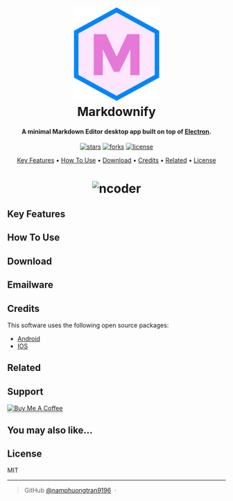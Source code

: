 
<h1 align="center">
  <br>
  <a href=""><img src="./assets/markdownify.png" alt="Markdownify" width="200"></a>
  <br>
  Markdownify
  <br>
</h1>

<h4 align="center">A minimal Markdown Editor desktop app built on top of <a href="http://electron.atom.io" target="_blank">Electron</a>.</h4>

<p align="center">
<a href=""><img src="https://img.shields.io/github/stars/namphuongtran9196/namphuongtran9196" alt="stars"></a>
<a href=""><img src="https://img.shields.io/github/forks/namphuongtran9196/namphuongtran9196" alt="forks"></a>
<a href=""><img src="https://img.shields.io/github/license/namphuongtran9196/GitReleaseStorage" alt="license"></a>
</p>

<p align="center">
  <a href="#key-features">Key Features</a> •
  <a href="#how-to-use">How To Use</a> •
  <a href="#download">Download</a> •
  <a href="#credits">Credits</a> •
  <a href="#related">Related</a> •
  <a href="#license">License</a>
</p>

<h1 align="center">
<img src="./assets/NCoder.gif" alt="ncoder"></a>
</h1>

## Key Features

## How To Use

## Download

## Emailware


## Credits

This software uses the following open source packages:

- [Android](https://www.android.com/)
- [IOS](https://www.apple.com/ios/ios-16/)

## Related

## Support

<a href="https://www.buymeacoffee.com/ncoder0" target="_blank"><img src="https://www.buymeacoffee.com/assets/img/custom_images/purple_img.png" alt="Buy Me A Coffee" style="height: 41px !important;width: 174px !important;box-shadow: 0px 3px 2px 0px rgba(190, 190, 190, 0.5) !important;-webkit-box-shadow: 0px 3px 2px 0px rgba(190, 190, 190, 0.5) !important;" ></a>

## You may also like...

## License

MIT

---

> GitHub [@namphuongtran9196](https://github.com/namphuongtran9196) &nbsp;&middot;&nbsp;

